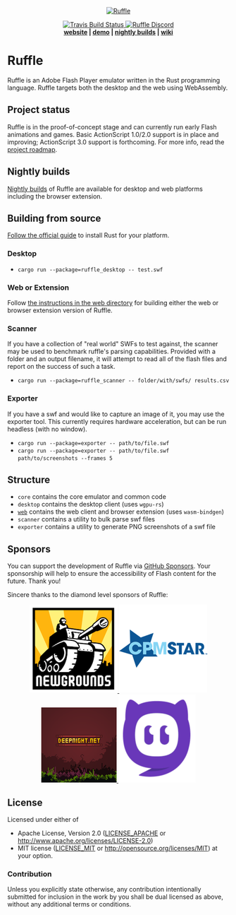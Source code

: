 <p align="center">
 <a href="https://ruffle.rs"><img src="https://ruffle.rs/assets/logo.png" alt="Ruffle"></a>
</p>
<p align="center">
 <a href="https://circleci.com/gh/ruffle-rs/ruffle">
  <img src="https://img.shields.io/circleci/build/github/ruffle-rs/ruffle" alt="Travis Build Status">
 </a>
  <a href="https://discord.gg/J8hgCQN">
      <img src="https://img.shields.io/discord/610531541889581066" alt="Ruffle Discord">
  </a>
  <br>
  <strong><a href="https://ruffle.rs">website</a> | <a href="http://ruffle-rs.s3-website-us-west-1.amazonaws.com/builds/web-demo/index.html?file=synj1.swf">demo</a> | <a href="http://ruffle-rs.s3-website-us-west-1.amazonaws.com/">nightly builds</a> | <a href="https://github.com/ruffle-rs/ruffle/wiki">wiki</a></strong>
</p>

# Ruffle

Ruffle is an Adobe Flash Player emulator written in the Rust programming language. Ruffle targets both the desktop and the web using WebAssembly.

## Project status

Ruffle is in the proof-of-concept stage and can currently run early Flash animations and games. Basic ActionScript 1.0/2.0 support is in place and improving; ActionScript 3.0 support is forthcoming. For more info, read the [project roadmap](https://github.com/ruffle-rs/ruffle/wiki/Roadmap).

## Nightly builds

[Nightly builds](http://ruffle-rs.s3-website-us-west-1.amazonaws.com/) of Ruffle are available for desktop and web platforms including the browser extension.

## Building from source

[Follow the official guide](https://www.rust-lang.org/tools/install) to install Rust for your platform.

### Desktop

* `cargo run --package=ruffle_desktop -- test.swf`

### Web or Extension
Follow [the instructions in the web directory](web/README.md#building-from-source) for building
either the web or browser extension version of Ruffle.

### Scanner

If you have a collection of "real world" SWFs to test against, the scanner may be used to benchmark
ruffle's parsing capabilities. Provided with a folder and an output filename, it will attempt to read
all of the flash files and report on the success of such a task.

* `cargo run --package=ruffle_scanner -- folder/with/swfs/ results.csv`

### Exporter

If you have a swf and would like to capture an image of it, you may use the exporter tool.
This currently requires hardware acceleration, but can be run headless (with no window).

* `cargo run --package=exporter -- path/to/file.swf`
* `cargo run --package=exporter -- path/to/file.swf path/to/screenshots --frames 5`

## Structure

- `core` contains the core emulator and common code
- `desktop` contains the desktop client (uses `wgpu-rs`)
- [`web`](web) contains the web client and browser extension (uses `wasm-bindgen`)
- `scanner` contains a utility to bulk parse swf files
- `exporter` contains a utility to generate PNG screenshots of a swf file

## Sponsors

You can support the development of Ruffle via [GitHub Sponsors](https://github.com/sponsors/Herschel). Your sponsorship will help to ensure the accessibility of Flash content for the future. Thank you!

Sincere thanks to the diamond level sponsors of Ruffle:

<p align="center">
  <a href="https://www.newgrounds.com">
    <img src="assets/ng_logo.png" alt="Newgrounds.com">
  </a>
  <a href="https://www.cpmstar.com">
    <img src="assets/cpmstar_logo.png" alt="CPMStar">
  </a>
  <a href="https://deepnight.net">
    <img src="assets/deepnight_logo.png" alt="Sébastien Bénard">
  </a>
  <a href="https://www.crazygames.com">
    <img src="assets/crazygames_logo.png" alt="Crazy Games">
  </a>
</p>

## License

Licensed under either of
 * Apache License, Version 2.0 ([LICENSE_APACHE](LICENSE_APACHE) or http://www.apache.org/licenses/LICENSE-2.0)
 * MIT license ([LICENSE_MIT](LICENSE_MIT) or http://opensource.org/licenses/MIT)
at your option.

### Contribution

Unless you explicitly state otherwise, any contribution intentionally submitted
for inclusion in the work by you shall be dual licensed as above, without any
additional terms or conditions.

